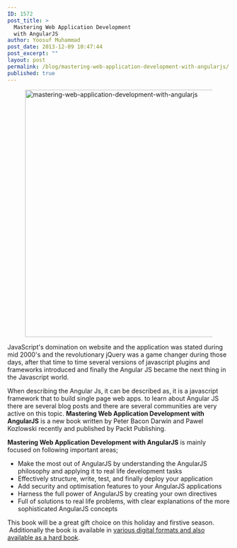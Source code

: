 ```yaml
---
ID: 1572
post_title: >
  Mastering Web Application Development
  with AngularJS
author: Yoosuf Muhammad
post_date: 2013-12-09 10:47:44
post_excerpt: ""
layout: post
permalink: /blog/mastering-web-application-development-with-angularjs/
published: true
---
```

<figure><img class="aligncenter size-full wp-image-1574" alt="mastering-web-application-development-with-angularjs" src="http://s3.amazonaws.com/yoosuf.me/wp-content/uploads/2013/12/mastering-web-application-development-with-angularjs.png" width="448" height="558" /></figure>JavaScript's domination on website and the application was stated during mid 2000's and the revolutionary jQuery was a game changer during those days, after that time to time several versions of javascript plugins and frameworks introduced and finally the Angular JS became the next thing in the Javascript world.

When describing the Angular Js, it can be described as, it is a javascript framework that to build single page web apps. to learn about Angular JS there are several blog posts and there are several communities are very active on this topic. <strong>Mastering Web Application Development with AngularJS</strong> is a new book written by Peter Bacon Darwin and Pawel Kozlowski recently and published by Packt Publishing.

<strong>Mastering Web Application Development with AngularJS</strong> is mainly focused on following important areas;
<ul>
	<li>Make the most out of AngularJS by understanding the AngularJS philosophy and applying it to real life development tasks</li>
	<li>Effectively structure, write, test, and finally deploy your application</li>
	<li>Add security and optimisation features to your AngularJS applications</li>
	<li>Harness the full power of AngularJS by creating your own directives</li>
	<li>Full of solutions to real life problems, with clear explanations of the more sophisticated AngularJS concepts</li>
</ul>
This book will be a great gift choice on this holiday and firstive season.  Additionally the book is available in <a href="http://www.packtpub.com/angularjs-web-application-development/book" target="_blank">various digital formats and also available as a hard book</a>.